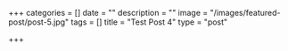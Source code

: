 +++
categories = []
date = ""
description = ""
image = "/images/featured-post/post-5.jpg"
tags = []
title = "Test Post 4"
type = "post"

+++
